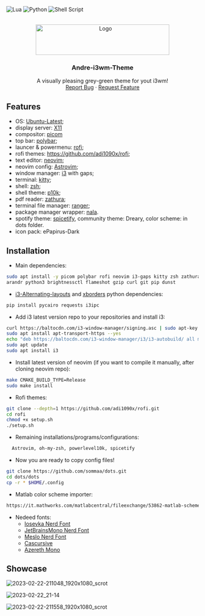 <a name="readme-top"></a>
![Lua](https://img.shields.io/badge/lua-%232C2D72.svg?style=for-the-badge&logo=lua&logoColor=white) ![Python](https://img.shields.io/badge/python-3670A0?style=for-the-badge&logo=python&logoColor=ffdd54) ![Shell Script](https://img.shields.io/badge/shell_script-%23121011.svg?style=for-the-badge&logo=gnu-bash&logoColor=white) 

<!-- PROJECT LOGO -->
<br />
<div align="center">
  <a href="https://github.com/sommaa/dots">
    <img src="https://user-images.githubusercontent.com/120776791/220881593-1a4b6d38-057b-4118-8f08-ec2bc5d89fd3.png" alt="Logo" width="350" height="80">

  </a>

  <h3 align="center">Andre-i3wm-Theme</h3>

  <p align="center">
    A visually pleasing grey-green theme for yout i3wm!
    <br />
    <a href="https://github.com/sommaa/dots/issues">Report Bug</a>
    ·
    <a href="https://github.com/sommaa/dots/issues">Request Feature</a>
  </p>
</div>

## Features
- OS: [Ubuntu-Latest](https://ubuntu.com/);
- display server: [X11](https://www.x.org/wiki/)
- compositor: [picom](https://github.com/yshui/picom)
- top bar: [polybar](https://github.com/polybar/polybar);
- launcer & powermenu: [rofi](https://github.com/davatorium/rofi);
- rofi themes: https://github.com/adi1090x/rofi;
- text editor: [neovim](https://neovim.io/);
- neovim config: [Astrovim](https://github.com/AstroNvim/AstroNvim);
- window manager: [i3](https://i3wm.org/) with gaps;
- terminal: [kitty](https://github.com/kovidgoyal/kitty);
- shell: [zsh](https://www.zsh.org/);
- shell theme: [p10k](https://github.com/romkatv/powerlevel10k);
- pdf reader: [zathura](https://pwmt.org/projects/zathura/);
- terminal file manager: [ranger](https://github.com/ranger/ranger);
- package manager wrapper: [nala](https://github.com/volitank/nala).
- spotify theme: [spicetify](https://spicetify.app/docs/advanced-usage/themes/), community theme: Dreary, color scheme: in dots folder.
- icon pack: ePapirus-Dark
## Installation

* Main dependencies:
```bash
sudo apt install -y picom polybar rofi neovim i3-gaps kitty zsh zathura ranger nala nitrogen xsensor
arandr python3 brightnessctl flameshot gzip curl git pip dunst
```

* [i3-Alternating-layouts](https://github.com/olemartinorg/i3-alternating-layout) and [xborders](https://github.com/deter0/xborder) python dependencies:
```bash
pip install pycairo requests i3ipc
```

* Add i3 latest version repo to your repositories and install i3:
```bash
curl https://baltocdn.com/i3-window-manager/signing.asc | sudo apt-key add -
sudo apt install apt-transport-https --yes
echo "deb https://baltocdn.com/i3-window-manager/i3/i3-autobuild/ all main" | sudo tee /etc/apt/sources.list.d/i3-autobuild.list
sudo apt update
sudo apt install i3
```

* Install latest version of neovim (if you want to compile it manually, after cloning neovim repo):
```bash
make CMAKE_BUILD_TYPE=Release
sudo make install
```

* Rofi themes:
```bash
git clone --depth=1 https://github.com/adi1090x/rofi.git
cd rofi
chmod +x setup.sh
./setup.sh
```

* Remaining installations/programs/configurations:
```bash
  Astrovim, oh-my-zsh, powerlevel10k, spicetify
```

* Now you are ready to copy config files!
```bash
git clone https://github.com/sommaa/dots.git
cd dots/dots
cp -r * $HOME/.config
```

* Matlab color scheme importer:
```bash
https://it.mathworks.com/matlabcentral/fileexchange/53862-matlab-schemer
```
* Nedeed fonts:
  * [Iosevka Nerd Font](https://www.nerdfonts.com/font-downloads)
  * [JetBrainsMono Nerd Font](https://www.nerdfonts.com/font-downloads)
  * [Meslo Nerd Font](https://www.nerdfonts.com/font-downloads)
  * [Cascursive](https://github.com/sainnhe/icursive-nerd-font/tree/master/dist/Cascursive)
  * [Azereth Mono](https://fonts.google.com/specimen/Azeret+Mono)
  
## Showcase

![2023-02-22-211048_1920x1080_scrot](https://user-images.githubusercontent.com/120776791/220749106-9b150c64-3790-453f-9568-7b17f702368f.png)

![2023-02-22_21-14](https://user-images.githubusercontent.com/120776791/220749186-1c1b083a-3675-44d4-aa4e-d3461173507a.png)

![2023-02-22-211558_1920x1080_scrot](https://user-images.githubusercontent.com/120776791/220749218-356c154d-fb4f-4f89-8f09-c817d743745e.png)

